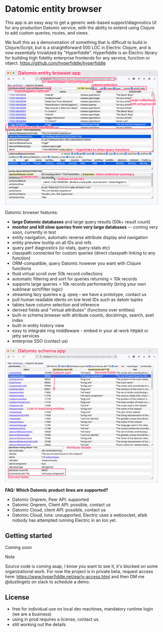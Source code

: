 # Datomic entity browser

This app is an easy way to get a generic web-based support/diagnostics UI for any production Datomic service, with the ability to extend using Clojure to add custom queries, routes, and views.

We built this as a demonstration of something that is difficult to build in Clojure/Script, but is a straightforward 500 LOC in Electric Clojure, and is now essentially trivialized by "Hyperfiddle". Hyperfiddle is an Electric library for building high fidelity enterprise frontends for any service, function or object. https://github.com/hyperfiddle/hyperfiddle

[![20250627_datomic_entity_browser.png](./docs/20250627_datomic_entity_browser.png)](./docs/20250627_datomic_entity_browser.png)

Datomic browser features:

* **large Datomic databases** and large query results (50k+ result count)
* **monitor and kill slow queries from very large databases** -- coming very soon, currently in test
* entity navigation, automatic reverse attribute display and navigation
* entity preview tooltip on all IDs and refs
* query perf diagnostics (io-stats, query-stats etc)
* classpath connected for custom queries (direct classpath linking to any function)
* ORM-compatible, query Datomic however you want with Clojure functions
* fluid virtual scroll over 50k record collections
* automatic filtering and sort for queries returning < 10k records
* supports large queries > 10k records performantly (bring your own sublinear sort/filter logic)
* streaming lazy queries e.g. qseq – we have a prototype, contact us
* pull human readable idents on low level IDs such as datom tuples
* tables have column selection and inference
* derived fields and "virtual attributes" (functions over entities)
* built-in schema browser with attribute counts, docstrings, search, avet index
* built-in entity history view
* easy to integrate ring middleware - embed in your at-work httpkit or jetty services
* enterprise SSO (contact us)

[![20250627_datomic_schema_app.png](./docs/20250627_datomic_schema_app.png)](./docs/20250627_datomic_schema_app.png)

**FAQ: Which Datomic product lines are supported?**
* Datomic Onprem, Peer API: supported
* Datomic Onprem, Client API: possible, contact us
* Datomic Cloud, client API: possible, contact us
* Datomic Cloud, Ions: unsupported, Electric uses a websocket, afaik nobody has attempted running Electric in an Ion yet.

## Getting started

Coming soon

> [!NOTE]
> Source code is coming asap, I know you want to see it, it's blocked on some organizational work. For now the project is in private beta, request access here: https://www.hyperfiddle.net/early-access.html and then DM me @dustingetz on slack to schedule a demo.


## License
* free for individual use on local dev machines, mandatory runtime login (we are a business)
* using in prod requires a license, contact us.
* still working out the details